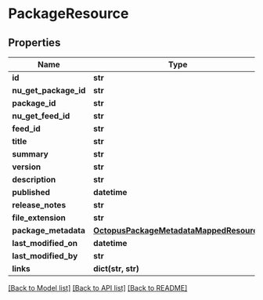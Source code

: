 # PackageResource

## Properties
Name | Type | Description | Notes
------------ | ------------- | ------------- | -------------
**id** | **str** |  | [optional] 
**nu_get_package_id** | **str** |  | [optional] 
**package_id** | **str** |  | [optional] 
**nu_get_feed_id** | **str** |  | [optional] 
**feed_id** | **str** |  | [optional] 
**title** | **str** |  | [optional] 
**summary** | **str** |  | [optional] 
**version** | **str** |  | [optional] 
**description** | **str** |  | [optional] 
**published** | **datetime** |  | [optional] 
**release_notes** | **str** |  | [optional] 
**file_extension** | **str** |  | [optional] 
**package_metadata** | [**OctopusPackageMetadataMappedResource**](OctopusPackageMetadataMappedResource.md) |  | [optional] 
**last_modified_on** | **datetime** |  | [optional] 
**last_modified_by** | **str** |  | [optional] 
**links** | **dict(str, str)** |  | [optional] 

[[Back to Model list]](../README.md#documentation-for-models) [[Back to API list]](../README.md#documentation-for-api-endpoints) [[Back to README]](../README.md)


